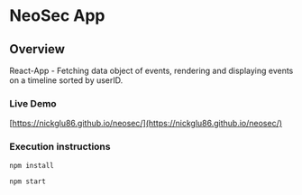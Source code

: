 #  NeoSec App

## Overview
React-App -  Fetching data object of events, rendering and displaying events on a timeline sorted by userID. 


### Live Demo
[https://nickglu86.github.io/neosec/](https://nickglu86.github.io/neosec/)

### Execution instructions
```sh
npm install
```
```sh
npm start
```
